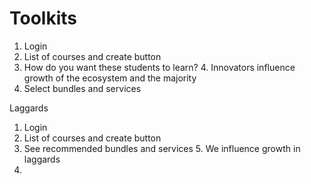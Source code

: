 # Toolkits
1. Login
2. List of courses and create button
3. How do you want these students to learn?
	4. Innovators influence growth of the ecosystem and the majority
5. Select bundles and services

Laggards
1. Login
2. List of courses and create button
3. See recommended bundles and services 
	5. We influence growth in laggards
4. 
